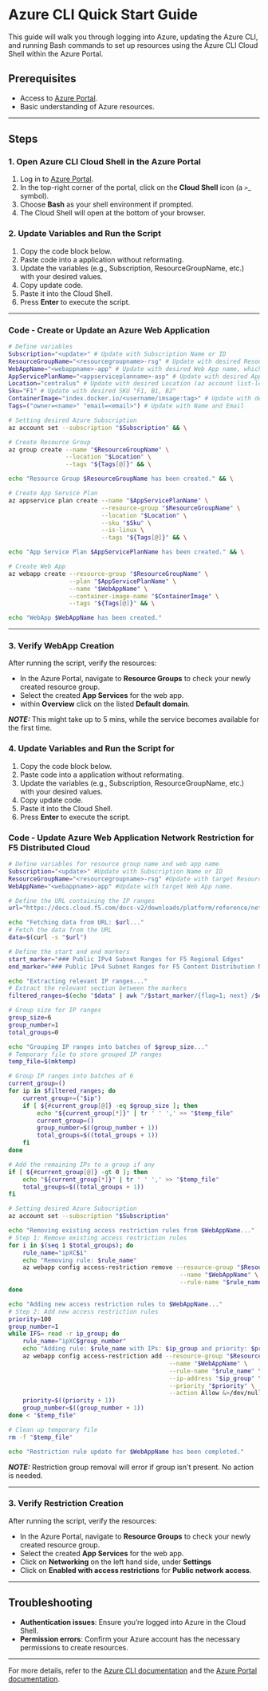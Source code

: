 # Azure CLI Quick Start Guide

This guide will walk you through logging into Azure, updating the Azure CLI, and running Bash commands to set up resources using the Azure CLI Cloud Shell within the Azure Portal.

## Prerequisites
- Access to [Azure Portal](https://portal.azure.com/).
- Basic understanding of Azure resources.

---

## Steps

### 1. Open Azure CLI Cloud Shell in the Azure Portal
1. Log in to [Azure Portal](https://portal.azure.com/).
2. In the top-right corner of the portal, click on the **Cloud Shell** icon (a `>`_ symbol).
3. Choose **Bash** as your shell environment if prompted.
4. The Cloud Shell will open at the bottom of your browser.

### 2. Update Variables and Run the Script
1. Copy the code block below.
2. Paste code into a application without reformating.
3. Update the variables (e.g., Subscription, ResourceGroupName, etc.) with your desired values.
4. Copy update code.
5. Paste it into the Cloud Shell.
7. Press **Enter** to execute the script.

---

### Code - Create or Update an Azure Web Application

```bash
# Define variables
Subscription="<update>" # Update with Subscription Name or ID
ResourceGroupName="<resourcegroupname>-rsg" # Update with desired Resource Group name
WebAppName="<webappname>-app" # Update with desired Web App name, which will also be the subdomain of the app
AppServicePlanName="<appserviceplanname>-asp" # Update with desired App Service Plan name
Location="centralus" # Update with desired Location (az account list-locations -o table)
Sku="F1" # Update with desired SKU "F1, B1, B2"
ContainerImage="index.docker.io/<username/imsage:tag>" # Update with desired Container URL/Image:Tag
Tags=("owner=<name>" "email=<email>") # Update with Name and Email

# Setting desired Azure Subscription
az account set --subscription "$Subscription" && \

# Create Resource Group
az group create --name "$ResourceGroupName" \
                --location "$Location" \
                --tags "${Tags[@]}" && \

echo "Resource Group $ResourceGroupName has been created." && \

# Create App Service Plan
az appservice plan create --name "$AppServicePlanName" \
                          --resource-group "$ResourceGroupName" \
                          --location "$Location" \
                          --sku "$Sku" \
                          --is-linux \
                          --tags "${Tags[@]}" && \

echo "App Service Plan $AppServicePlanName has been created." && \

# Create Web App
az webapp create --resource-group "$ResourceGroupName" \
                 --plan "$AppServicePlanName" \
                 --name "$WebAppName" \
                 --container-image-name "$ContainerImage" \
                 --tags "${Tags[@]}" && \

echo "WebApp $WebAppName has been created."
```

---

### 3. Verify WebApp Creation
After running the script, verify the resources:
- In the Azure Portal, navigate to **Resource Groups** to check your newly created resource group.
- Select the created **App Services** for the web app.
- within **Overview** click on the listed **Default domain**.

**_NOTE:_** This might take up to 5 mins, while the service becomes available for the first time.

### 4. Update Variables and Run the Script for 
1. Copy the code block below.
2. Paste code into a application without reformating.
3. Update the variables (e.g., Subscription, ResourceGroupName, etc.) with your desired values.
4. Copy update code.
5. Paste it into the Cloud Shell.
7. Press **Enter** to execute the script.

### Code - Update Azure Web Application Network Restriction for F5 Distributed Cloud

```bash
# Define variables for resource group name and web app name
Subscription="<update>" #Update with Subscription Name or ID
ResourceGroupName="<resourcegroupname>-rsg" #Update with target Resource Group name
WebAppName="<webappname>-app" #Update with target Web App name.

# Define the URL containing the IP ranges
url="https://docs.cloud.f5.com/docs-v2/downloads/platform/reference/network-cloud-ref/ips-domains.txt"

echo "Fetching data from URL: $url..."
# Fetch the data from the URL
data=$(curl -s "$url")

# Define the start and end markers
start_marker="### Public IPv4 Subnet Ranges for F5 Regional Edges"
end_marker="### Public IPv4 Subnet Ranges for F5 Content Distribution Network Services"

echo "Extracting relevant IP ranges..."
# Extract the relevant section between the markers
filtered_ranges=$(echo "$data" | awk "/$start_marker/{flag=1; next} /$end_marker/{flag=0} flag" | grep -oE '\b[0-9]+\.[0-9]+\.[0-9]+\.[0-9]+/[0-9]+\b' | sort -u)

# Group size for IP ranges
group_size=6
group_number=1
total_groups=0

echo "Grouping IP ranges into batches of $group_size..."
# Temporary file to store grouped IP ranges
temp_file=$(mktemp)

# Group IP ranges into batches of 6
current_group=()
for ip in $filtered_ranges; do
    current_group+=("$ip")
    if [ ${#current_group[@]} -eq $group_size ]; then
        echo "${current_group[*]}" | tr ' ' ',' >> "$temp_file"
        current_group=()
        group_number=$((group_number + 1))
        total_groups=$((total_groups + 1))
    fi
done

# Add the remaining IPs to a group if any
if [ ${#current_group[@]} -gt 0 ]; then
    echo "${current_group[*]}" | tr ' ' ',' >> "$temp_file"
    total_groups=$((total_groups + 1))
fi

# Setting desired Azure Subscription
az account set --subscription "$Subscription"

echo "Removing existing access restriction rules from $WebAppName..."
# Step 1: Remove existing access restriction rules
for i in $(seq 1 $total_groups); do
    rule_name="ipXC$i"
    echo "Removing rule: $rule_name"
    az webapp config access-restriction remove --resource-group "$ResourceGroupName" \
                                                --name "$WebAppName" \
                                                --rule-name "$rule_name" &>/dev/null
done

echo "Adding new access restriction rules to $WebAppName..."
# Step 2: Add new access restriction rules
priority=100
group_number=1
while IFS= read -r ip_group; do
    rule_name="ipXC$group_number"
    echo "Adding rule: $rule_name with IPs: $ip_group and priority: $priority"
    az webapp config access-restriction add --resource-group "$ResourceGroupName" \
                                             --name "$WebAppName" \
                                             --rule-name "$rule_name" \
                                             --ip-address "$ip_group" \
                                             --priority "$priority" \
                                             --action Allow &>/dev/null
    priority=$((priority + 1))
    group_number=$((group_number + 1))
done < "$temp_file"

# Clean up temporary file
rm -f "$temp_file"

echo "Restriction rule update for $WebAppName has been completed."
```
**_NOTE:_** Restriction group removal will error if group isn't present. No action is needed.


---

### 3. Verify Restriction Creation
After running the script, verify the resources:
- In the Azure Portal, navigate to **Resource Groups** to check your newly created resource group.
- Select the created **App Services** for the web app.
- Click on **Networking** on the left hand side, under **Settings**
- Click on **Enabled with access restrictions** for **Public network access**.

---

## Troubleshooting
- **Authentication issues**: Ensure you’re logged into Azure in the Cloud Shell.
- **Permission errors**: Confirm your Azure account has the necessary permissions to create resources.

---

For more details, refer to the [Azure CLI documentation](https://learn.microsoft.com/en-us/cli/azure/) and the [Azure Portal documentation](https://learn.microsoft.com/en-us/azure/azure-portal/).

